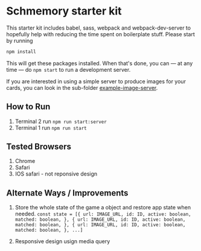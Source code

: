 # Schmemory starter kit

This starter kit includes babel, sass, webpack and webpack-dev-server to hopefully help with
reducing the time spent on boilerplate stuff. Please start by running

```bash
npm install
```

This will get these packages installed. When that's done, you can — at any time — do `npm start` to
run a development server.

If you are interested in using a simple server to produce images for your cards, you can look in the
sub-folder [example-image-server](./example-image-server).

## How to Run 
1. Terminal 2 run `npm run start:server`
2. Terminal 1 run `npm run start`

## Tested Browsers
1. Chrome
2. Safari
3. IOS safari - not reponsive design

## Alternate Ways / Improvements 

1. Store the whole state of the game a object and restore app state when needed.
    `const state = [{
        url: IMAGE_URL,
        id: ID,
        active: boolean,
        matched: boolean,
    },
    {
        url: IMAGE_URL,
        id: ID,
        active: boolean,
        matched: boolean,
    },
    {
        url: IMAGE_URL,
        id: ID,
        active: boolean,
        matched: boolean,
    }, ...]
    `

2. Responsive design usign media query
